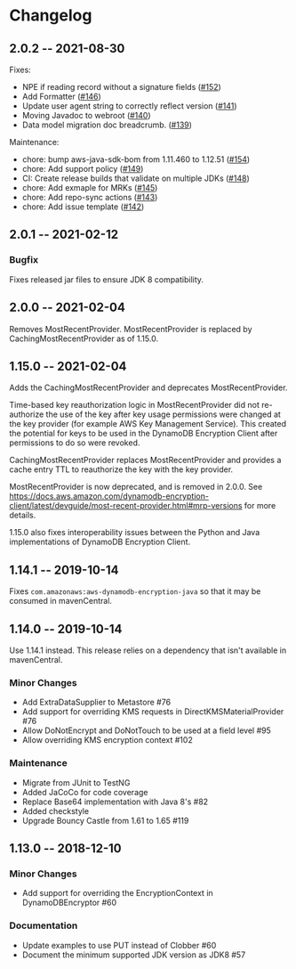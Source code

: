 # Changelog
## 2.0.2 -- 2021-08-30
Fixes:
* NPE if reading record without a signature fields
([#152](https://github.com/aws/aws-dynamodb-encryption-java/pull/152))
* Add Formatter
([#146](https://github.com/aws/aws-dynamodb-encryption-java/pull/146))
* Update user agent string to correctly reflect version
([#141](https://github.com/aws/aws-dynamodb-encryption-java/pull/141))
* Moving Javadoc to webroot
([#140](https://github.com/aws/aws-dynamodb-encryption-java/pull/140))
* Data model migration doc breadcrumb.
([#139](https://github.com/aws/aws-dynamodb-encryption-java/pull/139))

Maintenance:
* chore: bump aws-java-sdk-bom from 1.11.460 to 1.12.51
 ([#154](https://github.com/aws/aws-dynamodb-encryption-java/pull/154))
* chore: Add support policy
([#149](https://github.com/aws/aws-dynamodb-encryption-java/pull/149))
* CI: Create release builds that validate on multiple JDKs
([#148](https://github.com/aws/aws-dynamodb-encryption-java/pull/148))
* chore: Add exmaple for MRKs
([#145](https://github.com/aws/aws-dynamodb-encryption-java/pull/145))
* chore: Add repo-sync actions
([#143](https://github.com/aws/aws-dynamodb-encryption-java/pull/143))
* chore: Add issue template
([#142](https://github.com/aws/aws-dynamodb-encryption-java/pull/142))

## 2.0.1 -- 2021-02-12
### Bugfix
Fixes released jar files to ensure JDK 8 compatibility.

## 2.0.0 -- 2021-02-04
Removes MostRecentProvider.
MostRecentProvider is replaced by CachingMostRecentProvider as of 1.15.0.

## 1.15.0 -- 2021-02-04
Adds the CachingMostRecentProvider and deprecates MostRecentProvider.

Time-based key reauthorization logic in MostRecentProvider did not re-authorize the use of the key
after key usage permissions were changed at the key provider
(for example AWS Key Management Service).
This created the potential for keys to be used in the DynamoDB Encryption Client after permissions
to do so were revoked.

CachingMostRecentProvider replaces MostRecentProvider and provides a cache entry TTL to reauthorize
the key with the key provider.

MostRecentProvider is now deprecated, and is removed in 2.0.0.
See https://docs.aws.amazon.com/dynamodb-encryption-client/latest/devguide/most-recent-provider.html#mrp-versions for more details.

1.15.0 also fixes interoperability issues between the Python and Java implementations of DynamoDB Encryption Client.

## 1.14.1 -- 2019-10-14
Fixes `com.amazonaws:aws-dynamodb-encryption-java` so that it may be consumed
in mavenCentral.
## 1.14.0 -- 2019-10-14
Use 1.14.1 instead. This release relies on a dependency that isn't
available in mavenCentral.

### Minor Changes
* Add ExtraDataSupplier to Metastore #76
* Add support for overriding KMS requests in DirectKMSMaterialProvider #76
* Allow DoNotEncrypt and DoNotTouch to be used at a field level #95
* Allow overriding KMS encryption context #102

### Maintenance
* Migrate from JUnit to TestNG
* Added JaCoCo for code coverage
* Replace Base64 implementation with Java 8's #82
* Added checkstyle
* Upgrade Bouncy Castle from 1.61 to 1.65 #119



## 1.13.0 -- 2018-12-10

### Minor Changes

* Add support for overriding the EncryptionContext in DynamoDBEncryptor #60

### Documentation

* Update examples to use PUT instead of Clobber #60
* Document the minimum supported JDK version as JDK8 #57
